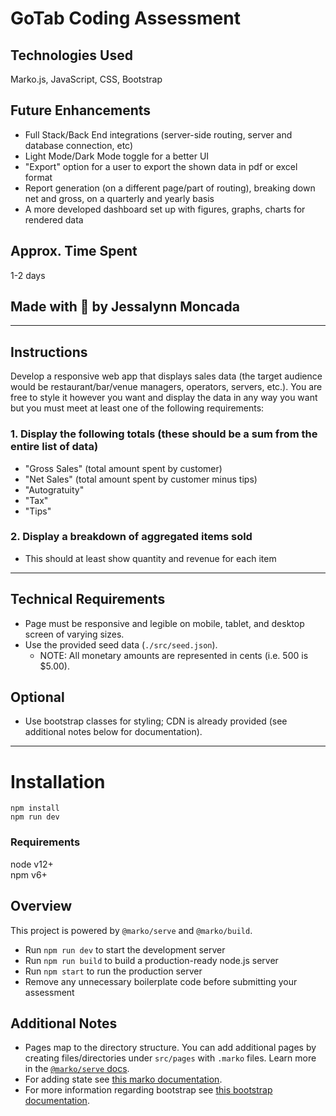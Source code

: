 # GoTab Coding Assessment

## Technologies Used

Marko.js, JavaScript, CSS, Bootstrap 

## Future Enhancements 
* Full Stack/Back End integrations (server-side routing, server and database connection, etc)
*  Light Mode/Dark Mode toggle for a better UI
*  "Export" option for a user to export the shown data in pdf or excel format
*  Report generation (on a different page/part of routing), breaking down net and gross, on a quarterly and yearly basis
*  A more developed dashboard set up with figures, graphs, charts for rendered data

## Approx. Time Spent
1-2 days

## Made with 💜 by Jessalynn Moncada

---
## Instructions
Develop a responsive web app that displays sales data (the target audience would be restaurant/bar/venue managers, operators, servers, etc.).
You are free to style it however you want and display the data in any way you want but you must meet at least one of the following requirements:

### 1. Display the following totals (these should be a sum from the entire list of data)
- "Gross Sales" (total amount spent by customer)
- "Net Sales" (total amount spent by customer minus tips)
- "Autogratuity"
- "Tax"
- "Tips"

### 2. Display a breakdown of aggregated items sold
- This should at least show quantity and revenue for each item


---


## Technical Requirements
- Page must be responsive and legible on mobile, tablet, and desktop screen of varying sizes.
- Use the provided seed data (`./src/seed.json`).
  - NOTE: All monetary amounts are represented in cents (i.e. 500 is $5.00).

## Optional
- Use bootstrap classes for styling; CDN is already provided (see additional notes below for documentation).


---


# Installation
```
npm install
npm run dev
```

### Requirements
node v12+  
npm v6+

## Overview
This project is powered by `@marko/serve` and `@marko/build`.

- Run `npm run dev` to start the development server
- Run `npm run build` to build a production-ready node.js server
- Run `npm start` to run the production server
- Remove any unnecessary boilerplate code before submitting your assessment

## Additional Notes

- Pages map to the directory structure. You can add additional pages by creating files/directories under `src/pages` with `.marko` files.  Learn more in the [`@marko/serve` docs](https://github.com/marko-js/cli/blob/master/packages/serve/README.md).
- For adding state see [this marko documentation](https://markojs.com/docs/getting-started/#adding-state).
- For more information regarding bootstrap see [this bootstrap documentation](https://getbootstrap.com/docs/5.0/getting-started/introduction/).
